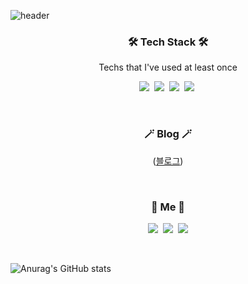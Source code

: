 ![header](https://github.com/Kingsong97/Kingsong97/assets/161429740/d2f9d146-37f1-4bb2-a5e4-1509207a1d88)

<h3 align="center">🛠 Tech Stack 🛠</h3>

<p align="center"> Techs that I've used at least once </p>

<p align="center">
  <img src="https://img.shields.io/badge/Python-3766AB?style=flat-square&logo=Python&logoColor=white"/></a>&nbsp 
  <img src="https://img.shields.io/badge/Javascript-ffb13b?style=flat-square&logo=javascript&logoColor=white"/></a>&nbsp 
  <img src="https://img.shields.io/badge/css-1572B6?style=flat-square&logo=css3&logoColor=white"/></a>&nbsp 
  <img src="https://img.shields.io/badge/Mysql-E6B91E?style=flat-square&logo=MySql&logoColor=white"/></a>&nbsp 
</p>

<br>

<h3 align="center">🪄 Blog 🪄</h3>

<div align="center" style="text-align:center">
  
  ([블로그](https://kingsong97.github.io/))
  
</div>
  
<br>


<h3 align="center"> 🧸 Me 🧸 </h3>
<p align="center">
  <a href=""><img src="https://img.shields.io/badge/KakaoTalk-FFCD00?style=flat-square&logo=KakaoTalk&logoColor=white&link=https://www.instagram.com/woo0_hooo/"/></a>&nbsp
  <a href="https://www.instagram.com/s_mini.97/"><img src="https://img.shields.io/badge/Instagram-E4405F?style=flat-square&logo=Instagram&logoColor=white&link=https://www.instagram.com/woo0_hooo/"/></a>&nbsp
  <a href="mailto:kingsongsm97@gmail.com"><img src="https://img.shields.io/badge/Gmail-d14836?style=flat-square&logo=Gmail&logoColor=white&link=viliketh1s98@naver.com"/></a>
</p>
<br>

![Anurag's GitHub stats](https://github-readme-stats.vercel.app/api?username=Kingsong97&show_icons=true&theme=radical)




